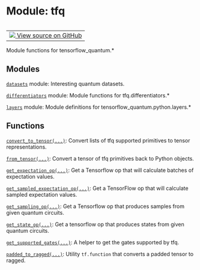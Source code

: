 <div itemscope itemtype="http://developers.google.com/ReferenceObject">
<meta itemprop="name" content="tfq" />
<meta itemprop="path" content="Stable" />
</div>

# Module: tfq


<table class="tfo-notebook-buttons tfo-api" align="left">

<td>
  <a target="_blank" href="https://github.com/tensorflow/quantum/tree/master/tensorflow_quantum/__init__.py">
    <img src="https://www.tensorflow.org/images/GitHub-Mark-32px.png" />
    View source on GitHub
  </a>
</td></table>



Module functions for tensorflow_quantum.*



## Modules

[`datasets`](./tfq/datasets.md) module: Interesting quantum datasets.

[`differentiators`](./tfq/differentiators.md) module: Module functions for tfq.differentiators.*

[`layers`](./tfq/layers.md) module: Module definitions for tensorflow_quantum.python.layers.*

## Functions

[`convert_to_tensor(...)`](./tfq/convert_to_tensor.md): Convert lists of tfq supported primitives to tensor representations.

[`from_tensor(...)`](./tfq/from_tensor.md): Convert a tensor of tfq primitives back to Python objects.

[`get_expectation_op(...)`](./tfq/get_expectation_op.md): Get a Tensorflow op that will calculate batches of expectation values.

[`get_sampled_expectation_op(...)`](./tfq/get_sampled_expectation_op.md): Get a TensorFlow op that will calculate sampled expectation values.

[`get_sampling_op(...)`](./tfq/get_sampling_op.md): Get a Tensorflow op that produces samples from given quantum circuits.

[`get_state_op(...)`](./tfq/get_state_op.md): Get a tensorflow op that produces states from given quantum circuits.

[`get_supported_gates(...)`](./tfq/get_supported_gates.md): A helper to get the gates supported by tfq.

[`padded_to_ragged(...)`](./tfq/padded_to_ragged.md): Utility `tf.function` that converts a padded tensor to ragged.

